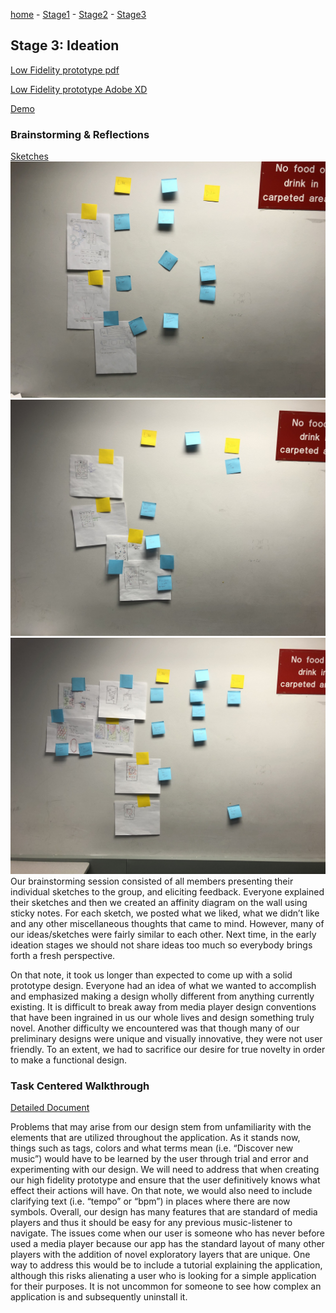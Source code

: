 [home](https://colinauyeng.github.io/CPSC-481--MusicSurf/) - [Stage1](https://colinauyeng.github.io/CPSC-481--MusicSurf/Stage1) - [Stage2](https://colinauyeng.github.io/CPSC-481--MusicSurf/Stage2) - [Stage3](https://colinauyeng.github.io/CPSC-481--MusicSurf/Stage3)  
## Stage 3: Ideation
[Low Fidelity prototype pdf](https://github.com/colinauyeng/CPSC-481--MusicSurf/raw/master/MusicSurf%20Low-Fi%20Submission.pdf)

[Low Fidelity prototype Adobe XD](https://github.com/colinauyeng/CPSC-481--MusicSurf/raw/master/MusicSurf%20Low-Fi%20Submission.xd)

[Demo](https://www.youtube.com/watch?v=NZVA_vplFzc)


### Brainstorming & Reflections
[Sketches](https://colinauyeng.github.io/CPSC-481--MusicSurf/Sketches)
<img src="IMG_5428.jpeg" alt="hi" class="inline"/>
<img src="IMG_5427.jpeg" alt="hi" class="inline"/>
<img src="IMG_5426.jpeg" alt="hi" class="inline"/>
Our brainstorming session consisted of all members presenting their individual sketches to the group, and eliciting feedback. Everyone explained their sketches and then we created an affinity diagram on the wall using sticky notes. For each sketch, we posted what we liked, what we didn’t like and any other miscellaneous thoughts that came to mind. However, many of our ideas/sketches were fairly similar to each other. Next time, in the early ideation stages we should not share ideas too much so everybody brings forth a fresh perspective.

On that note, it took us longer than expected to come up with a solid prototype design. Everyone had an idea of what we wanted to accomplish and emphasized making a design wholly different from anything currently existing. It is difficult to break away from media player design conventions that have been ingrained in us our whole lives and design something truly novel. Another difficulty we encountered was that though many of our preliminary designs were unique and visually innovative, they were not user friendly. To an extent, we had to sacrifice our desire for true novelty in order to make a functional design.


### Task Centered Walkthrough
[Detailed Document](https://github.com/colinauyeng/CPSC-481--MusicSurf/raw/master/Task%20Centered%20Design%20Walkthroughs.pdf)

Problems that may arise from our design stem from unfamiliarity with the elements that are utilized throughout the application. As it stands now, things such as tags, colors and what terms mean (i.e. “Discover new music”) would have to be learned by the user through trial and error and experimenting with our design. We will need to address that when creating our high fidelity prototype and ensure that the user definitively knows what effect their actions will have. On that note, we would also need to include clarifying text (i.e. “tempo” or “bpm”) in places where there are now symbols. Overall, our design has many features that are standard of media players and thus it should be easy for any previous music-listener to navigate. The issues come when our user is someone who has never before used a media player because our app has the standard layout of many other players with the addition of novel exploratory layers that are unique. One way to address this would be to include a tutorial explaining the application, although this risks alienating a user who is looking for a simple application for their purposes. It is not uncommon for someone to see how complex an application is and subsequently uninstall it.

